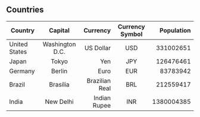 ## Countries
|**Country**|**Capital**|**Currency**|**Currency Symbol**|**Population**|
|----------|:-------------:|------:|:-------------:|------:|
|United States|Washington D.C.|US Dollar|USD|331002651|
|Japan|Tokyo|Yen|JPY|126476461|
|Germany|Berlin|Euro|EUR|83783942|
|Brazil|Brasília|Brazilian Real|BRL|212559417|
|India|New Delhi|Indian Rupee|INR|1380004385|